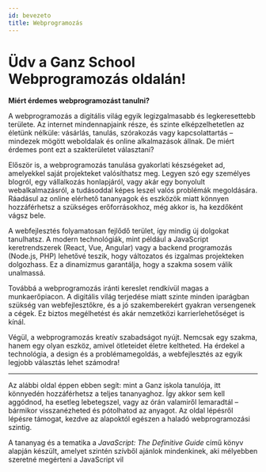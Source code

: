 ```yaml
---
id: bevezeto
title: Webprogramozás
---
```


# Üdv a Ganz School Webprogramozás oldalán!

**Miért érdemes webprogramozást tanulni?**  

A webprogramozás a digitális világ egyik legizgalmasabb és legkeresettebb területe. Az internet mindennapjaink része, és szinte elképzelhetetlen az életünk nélküle: vásárlás, tanulás, szórakozás vagy kapcsolattartás – mindezek mögött weboldalak és online alkalmazások állnak. De miért érdemes pont ezt a szakterületet választani?  

Először is, a webprogramozás tanulása gyakorlati készségeket ad, amelyekkel saját projekteket valósíthatsz meg. Legyen szó egy személyes blogról, egy vállalkozás honlapjáról, vagy akár egy bonyolult webalkalmazásról, a tudásoddal képes leszel valós problémák megoldására. Ráadásul az online elérhető tananyagok és eszközök miatt könnyen hozzáférhetsz a szükséges erőforrásokhoz, még akkor is, ha kezdőként vágsz bele.  

A webfejlesztés folyamatosan fejlődő terület, így mindig új dolgokat tanulhatsz. A modern technológiák, mint például a JavaScript keretrendszerek (React, Vue, Angular) vagy a backend programozás (Node.js, PHP) lehetővé teszik, hogy változatos és izgalmas projekteken dolgozhass. Ez a dinamizmus garantálja, hogy a szakma sosem válik unalmassá.  

Továbbá a webprogramozás iránti kereslet rendkívül magas a munkaerőpiacon. A digitális világ terjedése miatt szinte minden iparágban szükség van webfejlesztőkre, és a jó szakemberekért gyakran versengenek a cégek. Ez biztos megélhetést és akár nemzetközi karrierlehetőséget is kínál.  

Végül, a webprogramozás kreatív szabadságot nyújt. Nemcsak egy szakma, hanem egy olyan eszköz, amivel ötleteidet életre keltheted. Ha érdekel a technológia, a design és a problémamegoldás, a webfejlesztés az egyik legjobb választás lehet számodra!  

---
Az alábbi oldal éppen ebben segít: mint a Ganz iskola tanulója, itt könnyedén hozzáférhetsz a teljes tananyaghoz. Így akkor sem kell aggódnod, ha esetleg lebetegszel, vagy az órán valamiről lemaradtál – bármikor visszanézheted és pótolhatod az anyagot. Az oldal lépésről lépésre támogat, kezdve az alapoktól egészen a haladó webprogramozási szintig.  

A tananyag és a tematika a *JavaScript: The Definitive Guide* című könyv alapján készült, amelyet szintén szívből ajánlok mindenkinek, aki mélyebben szeretné megérteni a JavaScript vil